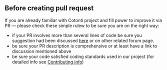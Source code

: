 Before creating pull request
----------------------------

If you are already familiar with Cotonti project and fill power to improve it via PR 
— please check these simple rulew to be sure you are on the right way:

* if your PR involves more than several lines of code be sure you suggestion had been discussed [here](https://www.cotonti.com/forums?m=topics&s=17) or on other related forum page.
* be sure your PR description is comprehensive or at least have a link to discussion mentioned above
* be sure your code satisfied coding standards used in our project (for detailed info see [Contributing info](.github/CONTRIBUTING.md))
